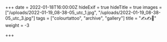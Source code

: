 +++
date = 2022-01-18T16:00:00Z
hideExif = true
hideTitle = true
images = ["/uploads/2022-01-19_08-38-05_utc_1.jpg", "/uploads/2022-01-19_08-38-05_utc_3.jpg"]
tags = ["colourtattoo", "archive", "gallery"]
title = "✍️✍️🥵"
weight = -3

+++
